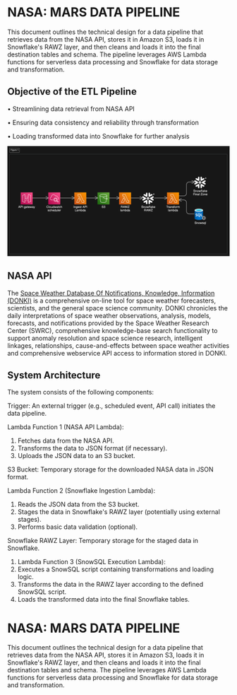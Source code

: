 
# NASA: MARS DATA PIPELINE

This document outlines the technical design for a data pipeline that retrieves 
data from the NASA API, stores it in Amazon S3, loads it in Snowflake's RAWZ 
layer, and then cleans and loads it into the final destination tables and 
schema. The pipeline leverages AWS Lambda functions for serverless data 
processing and Snowflake for data storage and transformation. 


## Objective of the ETL Pipeline

• Streamlining data retrieval from NASA API 

• Ensuring data consistency and reliability through transformation

• Loading transformed data into Snowflake for further analysis 

![pipeline](https://github.com/dibnyk/project/blob/main/Nasa%20Mars%20Data/flow_diagram.png)

## NASA API

The [Space Weather Database Of Notifications, Knowledge, Information 
(DONKI)](https://ccmc.gsfc.nasa.gov/tools/DONKI/) is a comprehensive on-line tool for space weather forecasters, 
scientists, and the general space science community. DONKI chronicles the 
daily interpretations of space weather observations, analysis, models, 
forecasts, and notifications provided by the Space Weather Research Center 
(SWRC), comprehensive knowledge-base search functionality to support 
anomaly resolution and space science research, intelligent linkages, 
relationships, cause-and-effects between space weather activities and 
comprehensive webservice API access to information stored in DONKI.


## System Architecture
The system consists of the following components: 

Trigger: An external trigger (e.g., scheduled event, API call) initiates the data 
pipeline. 

Lambda Function 1 (NASA API Lambda): 
 1. Fetches data from the NASA API. 
 2. Transforms the data to JSON format (if necessary). 
 3. Uploads the JSON data to an S3 bucket. 


S3 Bucket: Temporary storage for the downloaded NASA data in JSON format. 

Lambda Function 2 (Snowflake Ingestion Lambda): 
 1. Reads the JSON data from the S3 bucket. 
 2. Stages the data in Snowflake's RAWZ layer (potentially using external stages). 
 3. Performs basic data validation (optional). 


Snowflake RAWZ Layer: Temporary storage for the staged data in Snowflake. 
 1. Lambda Function 3 (SnowSQL Execution Lambda): 
 2. Executes a SnowSQL script containing transformations and loading logic. 
 3. Transforms the data in the RAWZ layer according to the defined SnowSQL script. 
 4. Loads the transformed data into the final Snowflake tables. 




# NASA: MARS DATA PIPELINE

This document outlines the technical design for a data pipeline that retrieves 
data from the NASA API, stores it in Amazon S3, loads it in Snowflake's RAWZ 
layer, and then cleans and loads it into the final destination tables and 
schema. The pipeline leverages AWS Lambda functions for serverless data 
processing and Snowflake for data storage and transformation. 

